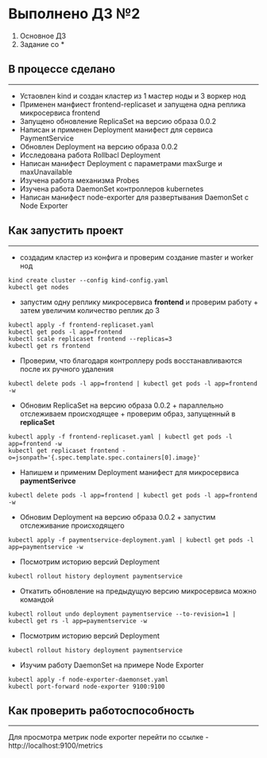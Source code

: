 # Выполнено ДЗ №2
1. Основное ДЗ
2. Задание со *
## В процессе сделано
---
* Устаовлен kind и создан кластер из 1 мастер ноды и 3 воркер нод
* Применен манфиест frontend-replicaset и запущена одна реплика микросервиса frontend
* Запущено обновление ReplicaSet на версию образа 0.0.2
* Написан и применен Deployment манифест для сервиса PaymentService 
* Обновлен Deployment на версию образа 0.0.2
* Исследована работа Rollbacl Deployment
* Написан манифест Deployment с параметрами maxSurge и maxUnavailable
* Изучена работа механизма Probes
* Изучена работа DaemonSet контроллеров kubernetes
* Написан манифест node-exporter для развертывания DaemonSet с Node Exporter

## Как запустить проект
---
* создадим кластер из конфига и проверим создание master и worker нод
```
kind create cluster --config kind-config.yaml
kubectl get nodes
```

* запустим одну реплику микросервиса **frontend** и проверим работу + затем увеличим количество реплик до 3
```
kubectl apply -f frontend-replicaset.yaml
kubectl get pods -l app=frontend
kubectl scale replicaset frontend --replicas=3
kubectl get rs frontend
```

* Проверим, что благодаря контроллеру pods восстанавливаются после их ручного удаления
```
kubectl delete pods -l app=frontend | kubectl get pods -l app=frontend -w
```

* Обновим ReplicaSet на версию образа 0.0.2 + параллельно отслеживаем происходящее + проверим образ, запущенный в **replicaSet**
```
kubectl apply -f frontend-replicaset.yaml | kubectl get pods -l app=frontend -w
kubectl get replicaset frontend -o=jsonpath='{.spec.template.spec.containers[0].image}'
```
*  Напишем и применим Deployment  манифест для микросервиса **paymentSerivce**
```
kubectl delete pods -l app=frontend | kubectl get pods -l app=frontend -w
```
* Обновим Deployment на версию образа 0.0.2 + запустим отслеживание происходящего
```
kubectl apply -f paymentservice-deployment.yaml | kubectl get pods -l app=paymentservice -w
```
* Посмотрим историю версий Deployment

```
kubectl rollout history deployment paymentservice
```
* Откатить обновление на предыдущую версию микросервиса можно командой

```
kubectl rollout undo deployment paymentservice --to-revision=1 | kubectl get rs -l app=paymentservice -w
```
* Посмотрим историю версий Deployment

```
kubectl rollout history deployment paymentservice
```
* Изучим работу DaemonSet на примере Node Exporter

```
kubectl apply -f node-exporter-daemonset.yaml
kubectl port-forward node-exporter 9100:9100
```
## Как проверить работоспособность
---
Для просмотра метрик node exporter перейти по ссылке - http://localhost:9100/metrics